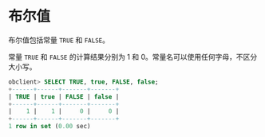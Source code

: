 # 布尔值

布尔值包括常量 `TRUE` 和 `FALSE`。

常量 `TRUE` 和 `FALSE` 的计算结果分别为 1 和 0。常量名可以使用任何字母，不区分大小写。

```sql
obclient> SELECT TRUE, true, FALSE, false;
+------+------+-------+-------+
| TRUE | true | FALSE | false |
+------+------+-------+-------+
|    1 |    1 |     0 |     0 |
+------+------+-------+-------+
1 row in set (0.00 sec)
```
